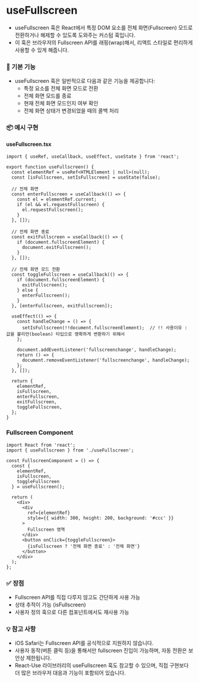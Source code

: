 # useFullscreen
- useFullscreen 훅은 React에서 특정 DOM 요소를 전체 화면(Fullscreen) 모드로 전환하거나 해제할 수 있도록 도와주는 커스텀 훅입니다. 
- 이 훅은 브라우저의 Fullscreen API를 래핑(wrap)해서, 리액트 스타일로 편리하게 사용할 수 있게 해줍니다.


### 🔧 기본 기능
- useFullscreen 훅은 일반적으로 다음과 같은 기능을 제공합니다:
  - 특정 요소를 전체 화면 모드로 전환
  - 전체 화면 모드를 종료
  - 현재 전체 화면 모드인지 여부 확인
  - 전체 화면 상태가 변경되었을 때의 콜백 처리


### 📦 예시 구현
#### useFullscreen.tsx
```tsx
import { useRef, useCallback, useEffect, useState } from 'react';

export function useFullscreen() {
  const elementRef = useRef<HTMLElement | null>(null);
  const [isFullscreen, setIsFullscreen] = useState(false);

  // 전체 화면
  const enterFullscreen = useCallback(() => {
    const el = elementRef.current;
    if (el && el.requestFullscreen) {
      el.requestFullscreen();
    }
  }, []);

  // 전체 화면 종료
  const exitFullscreen = useCallback(() => {
    if (document.fullscreenElement) {
      document.exitFullscreen();
    }
  }, []);

  // 전체 화면 모드 전환
  const toggleFullscreen = useCallback(() => {
    if (document.fullscreenElement) {
      exitFullscreen();
    } else {
      enterFullscreen();
    }
  }, [enterFullscreen, exitFullscreen]);

  useEffect(() => {
    const handleChange = () => {
      setIsFullscreen(!!document.fullscreenElement);  // !! 사용이유 : 값을 불리언(boolean) 타입으로 명확하게 변환하기 위해서
    };

    document.addEventListener('fullscreenchange', handleChange);
    return () => {
      document.removeEventListener('fullscreenchange', handleChange);
    };
  }, []);

  return {
    elementRef,
    isFullscreen,
    enterFullscreen,
    exitFullscreen,
    toggleFullscreen,
  };
}
```

### Fullscreen Component
```tsx
import React from 'react';
import { useFullscreen } from './useFullscreen';

const FullscreenComponent = () => {
  const {
    elementRef,
    isFullscreen,
    toggleFullscreen
  } = useFullscreen();

  return (
    <div>
      <div
        ref={elementRef}
        style={{ width: 300, height: 200, background: '#ccc' }}
      >
        Fullscreen 영역
      </div>
      <button onClick={toggleFullscreen}>
        {isFullscreen ? '전체 화면 종료' : '전체 화면'}
      </button>
    </div>
  );
};
```


### ✅ 장점
- Fullscreen API를 직접 다루지 않고도 간단하게 사용 가능
- 상태 추적이 가능 (isFullscreen)
- 사용자 정의 훅으로 다른 컴포넌트에서도 재사용 가능


### 💡 참고 사항
- iOS Safari는 Fullscreen API를 공식적으로 지원하지 않습니다.
- 사용자 동작(버튼 클릭 등)을 통해서만 fullscreen 진입이 가능하며, 자동 전환은 보안상 제한됩니다.
- React-Use 라이브러리의 useFullscreen 훅도 참고할 수 있으며, 직접 구현보다 더 많은 브라우저 대응과 기능이 포함되어 있습니다.

